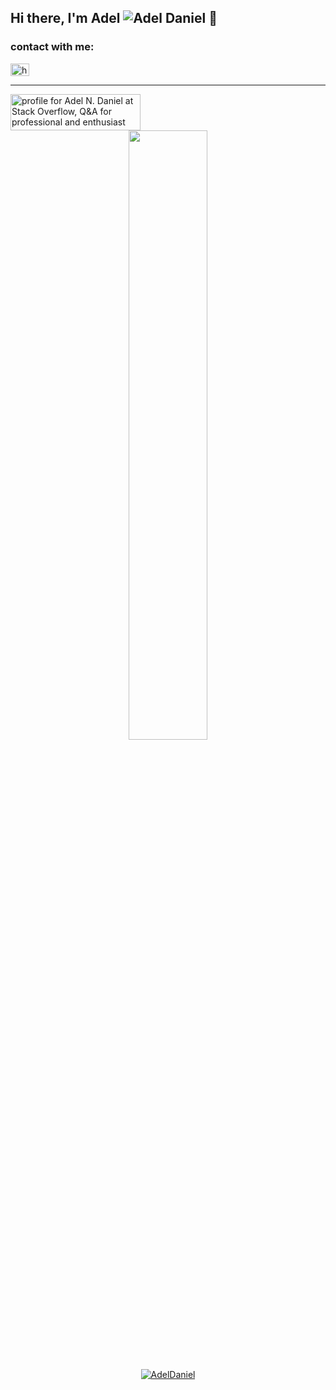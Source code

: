 ## Hi there, I'm Adel <img src="https://komarev.com/ghpvc/?username=AdelDaniel" alt="Adel Daniel" /> 👋  
 
### contact with me:

<a href="https://www.linkedin.com/in/adel55/" target="blank">
 <img align="center" src="https://raw.githubusercontent.com/rahuldkjain/github-profile-readme-generator/master/src/images/icons/Social/linked-in-alt.svg"
      alt="https://www.linkedin.com/in/adel55/" height="20" width="30" />
</a>



<!-- <a href="adel.nabil.w222@gmail.com">
  <img align="center" alt="adel.nabil.w222@gmail.com" height="30" width="40px"   src="https://user-images.githubusercontent.com/108660346/185448166-45d7982a-d1b8-4d88-b2c6-d59fd29b92d5.svg" />
</a> -->
 

<hr>
<a href="https://stackoverflow.com/users/14409491/adel-n-daniel"><img src="https://stackoverflow.com/users/flair/14409491.png?theme=dark" width="208" height="58" alt="profile for Adel N. Daniel at Stack Overflow, Q&amp;A for professional and enthusiast programmers" title="profile for Adel N. Daniel at Stack Overflow, Q&amp;A for professional and enthusiast programmers"></a>

<!-- 
### Objective
<p>
Dynamic Mobile Developer specializing in creating and optimizing high-performance mobile applications. Proven expertise in transforming complex requirements into seamless UI/UX designs while adhering to clean code principles. Skilled in developing and deploying both mobile and web applications using Flutter, with extensive experience in integrating payment methods, Firebase, chat functionalities, and analytics tools. Demonstrates critical thinking, decision-making, and problem-solving abilities, complemented by strong time management, multitasking, and communication skills. Eager to leverage my skills and experience to design and deliver high-quality, user-centric mobile applications that align with user needs and expectations, while keeping abreast of the latest trends and technologies in mobile app development.
 -->
 
 
<!-- A Flutter Developer Loves to create powerful applications, offering skills in mpas🗺️, bloc  and Porvider State Managemnts, Firebase🗄️, sql🗄️ problem-solving, application development, and object-oriented languages to meet the company’s specifications and gain professional experience alongside. -->
 
 

<!-- - 🔭 I’m currently working on:
  <img src="https://res.cloudinary.com/nitishk72/image/upload/v1586796259/nstack_in/courses/flutter/flutter-banner.png"
           alt="Flutter Icon" height="30" align="center" >
           

- 🌱 I’m currently learning: 📖Flutter 📖Dart 📖Firebase 📖Clean_Code 📖Sql 📖Design_Pattern and MORE📖📖📖📖
- 👯 I’m looking to collaborate on ...
- 🤔 I’m looking for help with ...
- 💬 Ask me about ...
- 📫 How to reach me: ...
- 😄 Pronouns: ... 
- ⚡ Fun fact: ⚽playing Football⚽ 🏓Ping Pong🏓 🎱billiards🎱
  
<br /> -->

<!--  
### :hammer_and_wrench: Languages and Tools :
 
 <div align="start">
  <img src="https://github.com/devicons/devicon/blob/master/icons/dart/dart-original.svg" title="Dart" alt="Dart" width="40" height="40"/>&nbsp;
  <img src="https://github.com/devicons/devicon/blob/master/icons/flutter/flutter-original.svg" title="Flutter" alt="Flutter" width="40" height="40"/>&nbsp;
  <img src="https://github.com/devicons/devicon/blob/master/icons/vscode/vscode-original.svg" title="vscode" alt="vscode" width="40" height="40"/>&nbsp;
  <img src="https://github.com/devicons/devicon/blob/master/icons/css3/css3-original.svg"  title="CSS3" alt="CSS" width="40" height="40"/>&nbsp;
  <img src="https://github.com/devicons/devicon/blob/master/icons/html5/html5-original.svg" title="HTML5" alt="HTML" width="40" height="40"/>&nbsp;
  <img src="https://github.com/devicons/devicon/blob/master/icons/firebase/firebase-plain.svg" title="Firebase" alt="Firebase" width="40" height="40"/>&nbsp;
  <img src="https://github.com/devicons/devicon/blob/master/icons/git/git-original.svg" title="Git" alt="Git" width="40" height="40"/>
  <img src="https://github.com/devicons/devicon/blob/master/icons/github/github-original.svg" title="GitHub" alt="GitHub" width="40" height="40"/>
  <img src="https://github.com/devicons/devicon/blob/master/icons/javascript/javascript-original.svg" title="JavaScript" alt="JavaScript" width="40" height="40"/>&nbsp;
  <img src="https://github.com/devicons/devicon/blob/master/icons/nodejs/nodejs-original.svg" title="NodeJS" alt="NodeJS" width="40" height="40"/>&nbsp;
  <img src="https://github.com/devicons/devicon/blob/master/icons/npm/npm-original-wordmark.svg" title="npm", alt="npm" width ="40" height="40"/>&nbsp;
  <img src="https://github.com/devicons/devicon/blob/master/icons/java/java-original.svg" title="Java" alt="Java" width="40" height="40"/>&nbsp;
  <img src="https://github.com/devicons/devicon/blob/master/icons/sqlite/sqlite-original.svg" title="SQLite" alt="SQLite" width="40" height="40"/>&nbsp;
  <img src="https://github.com/devicons/devicon/blob/master/icons/csharp/csharp-original.svg" title="csharp", alt="csharp" width ="40" height="40"/>&nbsp;
  <img src="https://github.com/devicons/devicon/blob/master/icons/cplusplus/cplusplus-original.svg" title="cplusplus", alt="cplusplus" width ="40" height="40"/>&nbsp;
  <img src="https://github.com/devicons/devicon/blob/master/icons/c/c-original.svg" title="C", alt="C" width ="40" height="40"/>&nbsp;
  <img src="https://github.com/devicons/devicon/blob/master/icons/jira/jira-original.svg" title="jira", alt="jira" width ="40" height="40"/>&nbsp;
  <img src="https://github.com/devicons/devicon/blob/master/icons/androidstudio/androidstudio-original.svg" title="androidstudio", alt="androidstudio" width ="40" height="40"/>&nbsp;
  <img src="https://www.svgrepo.com/show/354202/postman-icon.svg" title="postman", alt="postman" width ="40" height="40"/>&nbsp;
  <img src="https://raw.githubusercontent.com/felangel/bloc/master/docs/assets/flutter_bloc_logo_full.png" title="Bloc State Management" alt="Bloc State Management"  height="40" />&nbsp;
  <img src="https://joinup.ec.europa.eu/sites/default/files/inline-images/json-logo.png" title="JSON" alt="JSON"  height="40" />&nbsp;
 
</div>
-->


 <!--
---
### 📱 Flutter Projects

- My eCommerce: [https://github.com/AdelDaniel/my_ecommerce](https://github.com/AdelDaniel/my_ecommerce)
- Task List: [https://github.com/AdelDaniel/task_list](https://github.com/AdelDaniel/task_list)
- Hacker News : [https://github.com/AdelDaniel/hacker_news](https://github.com/AdelDaniel/hacker_news)
- Coronavirus Tracker : [https://github.com/AdelDaniel/coronavirus_tracker](https://github.com/AdelDaniel/coronavirus_tracker)
- The Weather : [https://github.com/AdelDaniel/the_weather](https://github.com/AdelDaniel/the_weather)
- BMI : [https://github.com/AdelDaniel/bmi-calculator-flutter-application](https://github.com/AdelDaniel/bmi-calculator-flutter-application)
- my-wallet: [https://github.com/AdelDaniel/my-wallet](https://github.com/AdelDaniel/my-wallet)
- Shop : [https://github.com/AdelDaniel/shop-E-Commerce-App-Flutter](https://github.com/AdelDaniel/shop-E-Commerce-App-Flutter)
- My Kitchen : [https://github.com/AdelDaniel/my_kitchen](https://github.com/AdelDaniel/my_kitchen)

---

### 📱 Android Java Projects

-  XO : [https://github.com/AdelDaniel/X_O-game-tik-tok-toe](https://github.com/AdelDaniel/X_O-game-tik-tok-toe)

---
### 💻 Node.Js Projects


- Adel My Chatting App!:
 >  - GitHub Reop: [https://github.com/AdelDaniel/my-chatting-app](https://github.com/AdelDaniel/my-chatting-app)
 >  - Production: [https://adel-my-chatting-app.herokuapp.com/](https://adel-my-chatting-app.herokuapp.com/)
 
- Know Weather By Adel!:
 >  - GitHub Reop: [https://github.com/AdelDaniel/weather-website-nodeJs](https://github.com/AdelDaniel/weather-website-nodeJs)
 >  - Production: [ https://weather-app-nodejs-adel.herokuapp.com/]( https://weather-app-nodejs-adel.herokuapp.com/)
 
- Task Manager API:
 >  - GitHub Reop: [https://github.com/AdelDaniel/task-manager-api](https://github.com/AdelDaniel/task-manager-api)
 
---
### 📖 Learning Repositories

- Design Patterns In Dart: [https://github.com/AdelDaniel/learn-design-patterns-in-dart](https://github.com/AdelDaniel/learn-design-patterns-in-dart) 

---
### 💻 Gists

- Snippet, I used in vs-code for dart programming language and flutter: [https://gist.github.com/AdelDaniel/1208c507685c6df5e166bd30f5f685e0](https://gist.github.com/AdelDaniel/1208c507685c6df5e166bd30f5f685e0)
 
---
/> -->

<div align="center">
 <table>
  <tr>
<!--   <img src = "https://github-readme-stats.vercel.app/api/top-langs/?username=AdelDaniel&include_all_commits=true&count_private=true&show_icons=true&theme=dark&layout=compact"  width =50% > -->
  <img src = "https://github-readme-stats.vercel.app/api?username=AdelDaniel&include_all_commits=true&count_private=true&show_icons=true&theme=dark&&show=reviews,discussions_started,discussions_answered,prs_merged,prs_merged_percentage" width =50% >
  </tr>
 </table>
</div>
 
<p align="center">
 <a href="https://github.com/ryo-ma/github-profile-trophy"><img src="https://github-profile-trophy.vercel.app/?username=AdelDaniel&theme=matrix&margin-w=2&column=3" alt="AdelDaniel" /></a>
</p>
 
